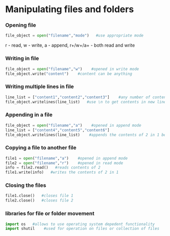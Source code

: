 # Manipulating files and folders
### Opening file
```python
file_object = open("filename","mode")   #use appropriate mode
```
r - read, w - write, a - append, r+/w+/a+ - both read and write
### Writing in file
```python
file_object = open("filename","w")    #opened in write mode
file_object.write("content")    #content can be anything
```
### Writing multiple lines in file
```python
line_list = ["content1","content2","content3"]    #any number of contents
file_object.writelines(line_list)   #use \n to get contents in new line
```
### Appending in a file
```python
file_object = open("filename","a")    #opened in append mode
line_list = ["content4","content5","content6"]
file_object.writelines(line_list)    #appends the contents of 2 in 1 below previous lines
```
### Copying a file to another file
```python
file1 = open("filename","a")    #opened in append mode
file2 = open("filename","r")    #opened in read mode
info = file2.read()   #reads contents of 2
file1.write(info)   #writes the contents of 2 in 1
```
### Closing the files
```python
file1.close()   #closes file 1
file2.close()   #closes file 2
```
### libraries for file or folder movement
```python
import os   #allows to use operating system depedent functionality
import shutil    #used for operation on files or collection of files
```
